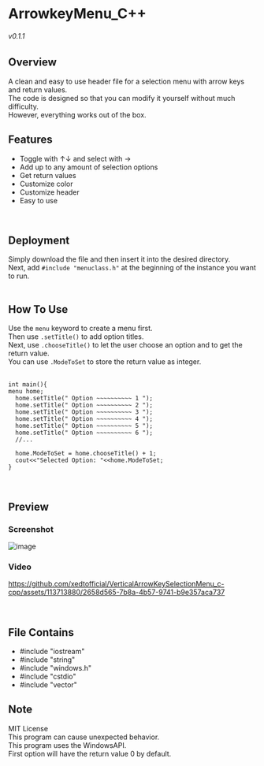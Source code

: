 # ArrowkeyMenu_C++
###### v0.1.1
  
## Overview
A clean and easy to use header file for a selection menu with arrow keys and return values. <br>
The code is designed so that you can modify it yourself without much difficulty. <br>
However, everything works out of the box. <br>
## Features

- Toggle with ↑↓ and select with →
- Add up to any amount of selection options
- Get return values
- Customize color
- Customize header
- Easy to use
<br>

## Deployment
Simply download the file and then insert it into the desired directory. <br>
Next, add `#include "menuclass.h"` at the beginning of the instance you want to run. <br>
<br>
 
## How To Use
Use the `menu` keyword to create a menu first. <br>
Then use `.setTitle()` to add option titles. <br>
Next, use `.chooseTitle()` to let the user choose an option and to get the return value. <br>
You can use `.ModeToSet` to store the return value as integer. <br>
 <br>

    int main(){
    menu home;
      home.setTitle(" Option ~~~~~~~~~~ 1 ");
      home.setTitle(" Option ~~~~~~~~~~ 2 ");
      home.setTitle(" Option ~~~~~~~~~~ 3 ");
      home.setTitle(" Option ~~~~~~~~~~ 4 ");
      home.setTitle(" Option ~~~~~~~~~~ 5 ");
      home.setTitle(" Option ~~~~~~~~~~ 6 ");
      //...

      home.ModeToSet = home.chooseTitle() + 1;
      cout<<"Selected Option: "<<home.ModeToSet;
    }    
<br>
 
## Preview

### Screenshot
![image](https://github.com/xedtofficial/VerticalArrowKeySelectionMenu_c-cpp/assets/113713880/a790532b-1d1c-4174-8e5f-8b1f73a2678d)
### Video
https://github.com/xedtofficial/VerticalArrowKeySelectionMenu_c-cpp/assets/113713880/2658d565-7b8a-4b57-9741-b9e357aca737

<br>

## File Contains
- #include "iostream"
- #include "string"
- #include "windows.h"
- #include "cstdio"
- #include "vector"

## Note
MIT License <br>
This program can cause unexpected behavior. <br>
This program uses the WindowsAPI. <br>
First option will have the return value 0 by default. <br>


